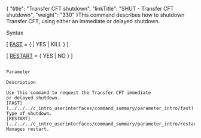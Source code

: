 {
    "title": "Transfer CFT shutdown",
    "linkTitle": "SHUT &#45; Transfer CFT shutdown",
    "weight": "330"
}<span id="About_the_SHUT_Command"></span>This command describes how to shutdown
Transfer CFT, using either an immediate or delayed shutdown.

Syntax

\[ [FAST](../../../c_intro_userinterfaces/command_summary/parameter_intro/fast)
= {
| YES | KILL } \]

\[ [RESTART](../../../c_intro_userinterfaces/command_summary/parameter_intro/restart) = { YES | NO } \]

```

Parameter

Description

Use this command to request the Transfer CFT immediate
or delayed shutdown.
[FAST](../../../c_intro_userinterfaces/command_summary/parameter_intro/fast) 
Type of shutdown.
[RESTART](../../../c_intro_userinterfaces/command_summary/parameter_intro/restart)
Manages restart.
```
